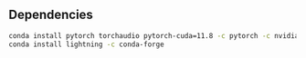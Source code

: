 
## Dependencies
```bash
conda install pytorch torchaudio pytorch-cuda=11.8 -c pytorch -c nvidia
conda install lightning -c conda-forge

```